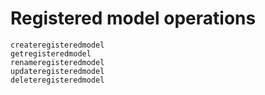 # Registered model operations
```@docs
createregisteredmodel
getregisteredmodel
renameregisteredmodel
updateregisteredmodel
deleteregisteredmodel
```
